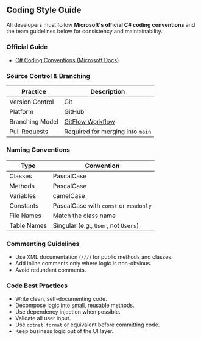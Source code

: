 ## Coding Style Guide

All developers must follow **Microsoft's official C# coding conventions** and the team guidelines below for consistency and maintainability.

### Official Guide

- [C# Coding Conventions (Microsoft Docs)](https://learn.microsoft.com/en-us/dotnet/csharp/fundamentals/coding-style/coding-conventions)

### Source Control & Branching

| Practice         | Description                                                                 |
|------------------|-----------------------------------------------------------------------------|
| Version Control  | Git                                                                          |
| Platform         | GitHub                                                                       |
| Branching Model  | [GitFlow Workflow](https://www.atlassian.com/git/tutorials/comparing-workflows/gitflow-workflow) |
| Pull Requests    | Required for merging into `main`                                             |

### Naming Conventions

| Type              | Convention            |
|-------------------|------------------------|
| Classes           | PascalCase             |
| Methods           | PascalCase             |
| Variables         | camelCase              |
| Constants         | PascalCase with `const` or `readonly` |
| File Names        | Match the class name   |
| Table Names       | Singular (e.g., `User`, not `Users`) |

### Commenting Guidelines

- Use XML documentation (`///`) for public methods and classes.
- Add inline comments only where logic is non-obvious.
- Avoid redundant comments.

### Code Best Practices

- Write clean, self-documenting code.
- Decompose logic into small, reusable methods.
- Use dependency injection when possible.
- Validate all user input.
- Use `dotnet format` or equivalent before committing code.
- Keep business logic out of the UI layer.

